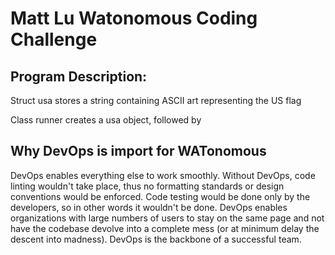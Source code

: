 # Matt Lu Watonomous Coding Challenge
## Program Description: 

Struct usa stores a string containing ASCII art representing the US flag

Class runner creates a usa object, followed by 

## Why DevOps is import for WATonomous

DevOps enables everything else to work smoothly. Without DevOps, code linting wouldn't take place, thus no formatting standards or design conventions would be enforced. Code testing would be done only by the developers, so in other words it wouldn't be done. DevOps enables organizations with large numbers of users to stay on the same page and not have the codebase devolve into a complete mess (or at minimum delay the descent into madness). DevOps is the backbone of a successful team. 
